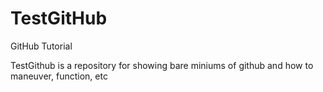# TestGitHub
GitHub Tutorial


TestGithub is a repository for showing bare miniums of github and 
how to maneuver, function, etc
